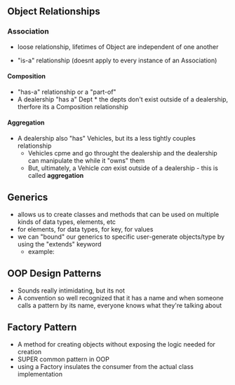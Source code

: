## Object Relationships

### Association

- loose relationship, lifetimes of Object are independent of one another

- "is-a" relationship (doesnt apply to every instance of an Association)

#### Composition

- "has-a" relationship or a "part-of"
- A dealership "has a" Dept \* the depts don't exist outside of a dealership, therfore its a Composition relationship

#### Aggregation

- A dealership also "has" Vehicles, but its a less tightly couples relationship
  - Vehicles cpme and go throught the dealership and the dealership can manipulate the while it "owns" them
  - But, ultimately, a Vehicle _can_ exist outside of a dealership - this is called **aggregation**

## Generics

- allows us to create classes and methods that can be used on multiple kinds of data types, elements, etc
- <E> for elements, <T> for data types, <K> for key, <V> for values
- we can "bound" our generics to specific user-generate objects/type by using the "extends" keyword
  - example: <E extends Vehicle>

## OOP Design Patterns

- Sounds really intimidating, but its not
- A convention so well recognized that it has a name and when someone calls a pattern by its name, everyone knows what they're talking about

## Factory Pattern

- A method for creating objects without exposing the logic needed for creation
- SUPER common pattern in OOP
- using a Factory insulates the consumer from the actual class implementation
